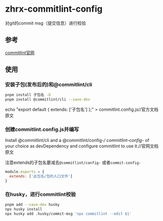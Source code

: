 # zhrx-commitlint-config

对git的commit msg（提交信息）进行校验

## 参考

[commitlint官网](https://commitlint.js.org/)

## 使用

### 安装子包(发布后的)和@commitlint/cli

```bash
pnpm install 子包名 -D
pnpm install @commitlint/cli --save-dev
```

echo "export default { extends: ['子包名'] };" > commitlint.config.js//官方文档原文

### 创建commitlint.config.js并编写

Install @commitlint/cli and a @commitlint/config-*/ commitlint-config-* of your choice as devDependency and configure commitlint to use it.//官网文档原文

注意extends的子包名要减去`@commitlint/config-` 或者`commit-config-`

```commitlint.config.js
module.exports = {
  extends: ['此包名/包的入口文件']
}
```

### 在husky，进行commitlint校验

```bash
pnpm add --save-dev husky
npx husky install
npx husky add .husky/commit-msg 'npx commitlint --edit $1'
```
